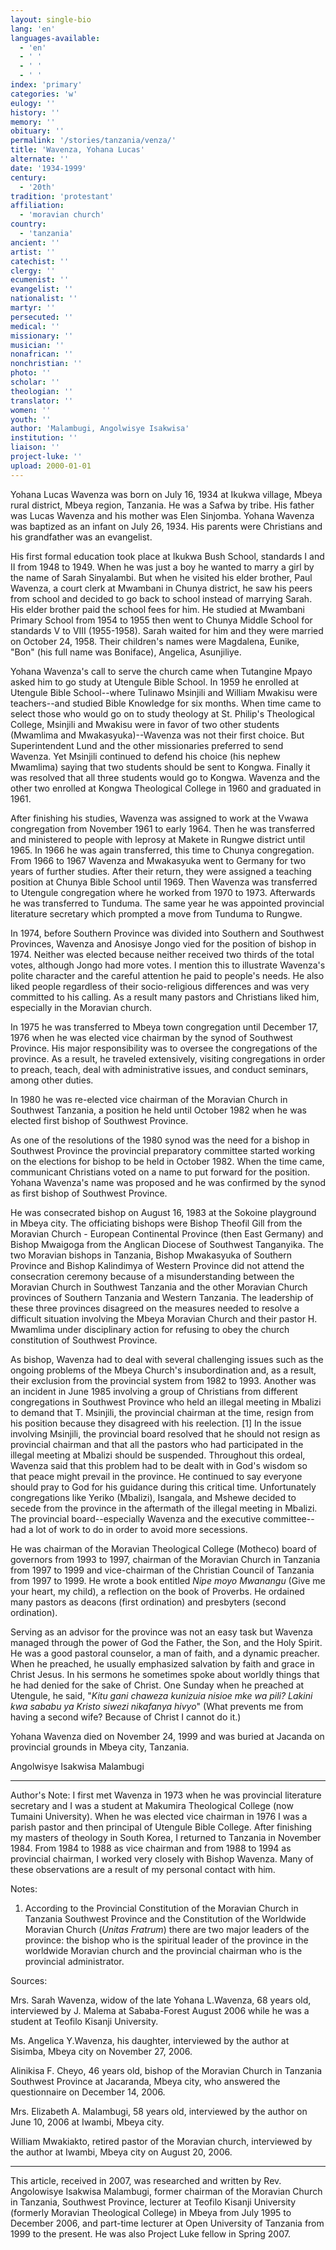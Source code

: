 ```yaml
---
layout: single-bio
lang: 'en'
languages-available:
  - 'en'
  - ' '
  - ' '
  - ' '
index: 'primary'
categories: 'w'
eulogy: ''
history: ''
memory: ''
obituary: ''
permalink: '/stories/tanzania/venza/'
title: 'Wavenza, Yohana Lucas'
alternate: ''
date: '1934-1999'
century:
  - '20th'
tradition: 'protestant'
affiliation:
  - 'moravian church'
country:
  - 'tanzania'
ancient: ''
artist: ''
catechist: ''
clergy: ''
ecumenist: ''
evangelist: ''
nationalist: ''
martyr: ''
persecuted: ''
medical: ''
missionary: ''
musician: ''
nonafrican: ''
nonchristian: ''
photo: ''
scholar: ''
theologian: ''
translator: ''
women: ''
youth: ''
author: 'Malambugi, Angolwisye Isakwisa'
institution: ''
liaison: ''
project-luke: ''
upload: 2000-01-01
---
```



Yohana Lucas Wavenza was born on July 16, 1934 at Ikukwa village, Mbeya rural district, Mbeya region, Tanzania. He was a Safwa by tribe. His father was Lucas Wavenza and his mother was Elen Sinjomba. Yohana Wavenza was baptized as an infant on July 26, 1934. His parents were Christians and his grandfather was an evangelist.

His first formal education took place at Ikukwa Bush School, standards I and II from 1948 to 1949. When he was just a boy he wanted to marry a girl by the name of Sarah Sinyalambi. But when he visited his elder brother, Paul Wavenza, a court clerk at Mwambani in Chunya district, he saw his peers from school and decided to go back to school instead of marrying Sarah. His elder brother paid the school fees for him. He studied at Mwambani Primary School from 1954 to 1955 then went to Chunya Middle School for standards V to VIII (1955-1958). Sarah waited for him and they were married on October 24, 1958. Their children's names were Magdalena, Eunike, "Bon" (his full name was Boniface), Angelica, Asunjiliye.

Yohana Wavenza's call to serve the church came when Tutangine Mpayo asked him to go study at Utengule Bible School. In 1959 he enrolled at Utengule Bible School--where Tulinawo Msinjili and William Mwakisu were teachers--and studied Bible Knowledge for six months. When time came to select those who would go on to study theology at St. Philip's Theological College, Msinjili and Mwakisu were in favor of two other students (Mwamlima and Mwakasyuka)--Wavenza was not their first choice. But Superintendent Lund and the other missionaries preferred to send Wavenza. Yet Msinjili continued to defend his choice (his nephew Mwamlima) saying that two students should be sent to Kongwa. Finally it was resolved that all three students would go to Kongwa. Wavenza and the other two enrolled at Kongwa Theological College in 1960 and graduated in 1961.

After finishing his studies, Wavenza was assigned to work at the Vwawa congregation from November 1961 to early 1964. Then he was transferred and ministered to people with leprosy at Makete in Rungwe district until 1965. In 1966 he was again transferred, this time to Chunya congregation. From 1966 to 1967 Wavenza and Mwakasyuka went to Germany for two years of further studies. After their return, they were assigned a teaching position at Chunya Bible School until 1969. Then Wavenza was transferred to Utengule congregation where he worked from 1970 to 1973. Afterwards he was transferred to Tunduma. The same year he was appointed provincial literature secretary which prompted a move from Tunduma to Rungwe.

In 1974, before Southern Province was divided into Southern and Southwest Provinces, Wavenza and Anosisye Jongo vied for the position of bishop in 1974. Neither was elected because neither received two thirds of the total votes, although Jongo had more votes. I mention this to illustrate Wavenza's polite character and the careful attention he paid to people's needs. He also liked people regardless of their socio-religious differences and was very committed to his calling. As a result many pastors and Christians liked him, especially in the Moravian church.

In 1975 he was transferred to Mbeya town congregation until December 17, 1976 when he was elected vice chairman by the synod of Southwest Province. His major responsibility was to oversee the congregations of the province. As a result, he traveled extensively, visiting congregations in order to preach, teach, deal with administrative issues, and conduct seminars, among other duties.

In 1980 he was re-elected vice chairman of the Moravian Church in Southwest Tanzania, a position he held until October 1982 when he was elected first bishop of Southwest Province.

As one of the resolutions of the 1980 synod was the need for a bishop in Southwest Province the provincial preparatory committee started working on the elections for bishop to be held in October 1982. When the time came, communicant Christians voted on a name to put forward for the position. Yohana Wavenza's name was proposed and he was confirmed by the synod as first bishop of Southwest Province.

He was consecrated bishop on August 16, 1983 at the Sokoine playground in Mbeya city. The officiating bishops were Bishop Theofil Gill from the Moravian Church - European Continental Province (then East Germany) and Bishop Mwaigoga from the Anglican Diocese of Southwest Tanganyika. The two Moravian bishops in Tanzania, Bishop Mwakasyuka of Southern Province and Bishop Kalindimya of Western Province did not attend the consecration ceremony because of a misunderstanding between the Moravian Church in Southwest Tanzania and the other Moravian Church provinces of Southern Tanzania and Western Tanzania. The leadership of these three provinces disagreed on the measures needed to resolve a difficult situation involving the Mbeya Moravian Church and their pastor H. Mwamlima under disciplinary action for refusing to obey the church constitution of Southwest Province.

As bishop, Wavenza had to deal with several challenging issues such as the ongoing problems of the Mbeya Church's insubordination and, as a result, their exclusion from the provincial system from 1982 to 1993. Another was an incident in June 1985 involving a group of Christians from different congregations in Southwest Province who held an illegal meeting in Mbalizi to demand that T. Msinjili, the provincial chairman at the time, resign from his position because they disagreed with his reelection. [1] In the issue involving Msinjili, the provincial board resolved that he should not resign as provincial chairman and that all the pastors who had participated in the illegal meeting at Mbalizi should be suspended. Throughout this ordeal, Wavenza said that this problem had to be dealt with in God's wisdom so that peace might prevail in the province. He continued to say everyone should pray to God for his guidance during this critical time. Unfortunately congregations like Yeriko (Mbalizi), Isangala, and Mshewe decided to secede from the province in the aftermath of the illegal meeting in Mbalizi. The provincial board--especially Wavenza and the executive committee--had a lot of work to do in order to avoid more secessions.

He was chairman of the Moravian Theological College (Motheco) board of governors from 1993 to 1997, chairman of the Moravian Church in Tanzania from 1997 to 1999 and vice-chairman of the Christian Council of Tanzania from 1997 to 1999. He wrote a book entitled *Nipe moyo Mwanangu* (Give me your heart, my child), a reflection on the book of Proverbs. He ordained many pastors as deacons (first ordination) and presbyters (second ordination).

Serving as an advisor for the province was not an easy task but Wavenza managed through the power of God the Father, the Son, and the Holy Spirit. He was a good pastoral counselor, a man of faith, and a dynamic preacher. When he preached, he usually emphasized salvation by faith and grace in Christ Jesus. In his sermons he sometimes spoke about worldly things that he had denied for the sake of Christ. One Sunday when he preached at Utengule, he said, "*Kitu gani chaweza kunizuia nisioe mke wa pili? Lakini kwa sababu ya Kristo siwezi nikafanya hivyo*" (What prevents me from having a second wife? Because of Christ I cannot do it.)

Yohana Wavenza died on November 24, 1999 and was buried at Jacanda on provincial grounds in Mbeya city, Tanzania.

Angolwisye Isakwisa Malambugi

---

Author's Note: I first met Wavenza in 1973 when he was provincial literature secretary and I was a student at Makumira Theological College (now Tumaini University). When he was elected vice chairman in 1976 I was a parish pastor and then principal of Utengule Bible College. After finishing my masters of theology in South Korea, I returned to Tanzania in November 1984.  From 1984 to 1988 as vice chairman and from 1988 to 1994 as provincial chairman, I worked very closely with Bishop Wavenza. Many of these observations are a result of my personal contact with him.

Notes:

1. According to the Provincial Constitution of the Moravian Church in Tanzania Southwest Province and the Constitution of the Worldwide Moravian Church (*Unitas Fratrum*) there are two major leaders of the province: the bishop who is the spiritual leader of the province in the worldwide Moravian church and the provincial chairman who is the provincial administrator.

Sources:

Mrs. Sarah Wavenza, widow of the late Yohana L.Wavenza, 68 years old, interviewed by J. Malema at Sababa-Forest August 2006 while he was a student at Teofilo Kisanji University.

Ms. Angelica Y.Wavenza, his daughter, interviewed by the author at Sisimba, Mbeya city on November 27, 2006.

Alinikisa F. Cheyo, 46 years old, bishop of the Moravian Church in Tanzania Southwest Province at Jacaranda, Mbeya city, who answered the questionnaire on December 14, 2006.

Mrs. Elizabeth A. Malambugi, 58 years old, interviewed by the author on June 10, 2006 at Iwambi, Mbeya city.

William Mwakiakto, retired pastor of the Moravian church, interviewed by the author at Iwambi, Mbeya city on August 20, 2006.

---

This article, received in 2007, was researched and written by Rev. Angolowisye Isakwisa Malambugi, former chairman of the Moravian Church in Tanzania, Southwest Province, lecturer at Teofilo Kisanji University (formerly Moravian Theological College) in Mbeya from July 1995 to December 2006, and part-time lecturer at Open University of Tanzania from 1999 to the present. He was also Project Luke fellow in Spring 2007.